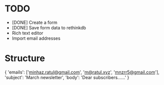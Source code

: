 TODO
====

- [DONE] Create a form
- [DONE] Save form data to rethinkdb
- Rich text editor
- Import email addresses


Structure
=========
{
    'emails': ['minhaz.ratul@gmail.com', 'm@ratul.xyz', 'mnzrr5@gmail.com'],
    'subject': 'March newsletter',
    'body': 'Dear subscribers......'
}

